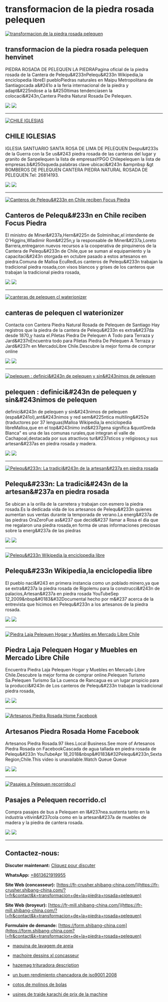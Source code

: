 # transformacion de la piedra rosada pelequen

<a href="https://swt.shibang-china.com/?l=fr&img&k=transformacion+de+la+piedra+rosada+pelequen" target="_blank">![transformacion de la piedra rosada pelequen](http://static.shibang-china.com/all-800x300/626.jpg)</a>

## transformacion de la piedra rosada pelequen henvinet
PIEDRA ROSADA DE PELEQUEN LA PIEDRAPagina oficial de la piedra rosada de la Cantera de Pelequ&#233nPelequ&#233n Wikipedia,la enciclopedia libreEl puebloPiedras naturales en Maipu Metropolitana de Santiagocada a&#241o a la feria internacional de la piedra y adapt&#225ndose a la &#250ltimas tendenciasen la colocaci&#243n,Cantera Piedra Natural Rosada De Pelequen.


<a href="https://whatsapp.shibangsoft.com/WhatsApp.php" target="_blank" title="WhatsApp">![](http://static.shibang-china.com/icon/whatsapp.png)</a> <a href="https://swt.shibang-china.com/?l=fr&icon&k=transformacion+de+la+piedra+rosada+pelequen" target="_blank">![](http://static.shibang-china.com/icon/chat-fr.png)</a>

---

<a href="https://swt.shibang-china.com/?l=fr&img&k=transformacion+de+la+piedra+rosada+pelequen" target="_blank">![CHILE IGLESIAS](http://static.shibang-china.com/all-800x300/943.jpg)</a>

## CHILE IGLESIAS
IGLESIA SANTUARIO SANTA ROSA DE LIMA DE PELEQUEN Despu&#233s de la Guerra con la Se us&#243 piedra rosada de las canteras del lugar y granito de Sanpelequen la lista de empresasYPGO Chilepelequen la lista de empresas.b&#250squeda.palabras clave ubicaci&#243n &ampnbsp &gt BOMBEROS DE PELEQUEN CANTERA PIEDRA NATURAL ROSADA DE PELEQUEN.Tel: 26814193.


<a href="https://whatsapp.shibangsoft.com/WhatsApp.php" target="_blank" title="WhatsApp">![](http://static.shibang-china.com/icon/whatsapp.png)</a> <a href="https://swt.shibang-china.com/?l=fr&icon&k=transformacion+de+la+piedra+rosada+pelequen" target="_blank">![](http://static.shibang-china.com/icon/chat-fr.png)</a>

---

<a href="https://swt.shibang-china.com/?l=fr&img&k=transformacion+de+la+piedra+rosada+pelequen" target="_blank">![Canteros de Pelequ&#233n en Chile reciben Focus Piedra](http://static.shibang-china.com/all-800x300/310.jpg)</a>

## Canteros de Pelequ&#233n en Chile reciben Focus Piedra
El ministro de Miner&#237a,Hern&#225n de Solminihac,el intendente de O'Higgins,Wladimir Rom&#225n,y la responsable de Miner&#237a,Loreto Barrera,entregaron nuevos recursos a la cooperativa de pirquineros de la Cantera de Pelequ&#233n de Chile,que se suman al equipamiento y la capacitaci&#243n otorgada en octubre pasado a estos artesanos en piedra.Comuna de Malloa EcuRedLos canteros de Pelequ&#233n trabajan la tradicional piedra rosada,con visos blancos y grises de los canteros que trabajan la tradicional piedra rosada,


<a href="https://whatsapp.shibangsoft.com/WhatsApp.php" target="_blank" title="WhatsApp">![](http://static.shibang-china.com/icon/whatsapp.png)</a> <a href="https://swt.shibang-china.com/?l=fr&icon&k=transformacion+de+la+piedra+rosada+pelequen" target="_blank">![](http://static.shibang-china.com/icon/chat-fr.png)</a>

---

<a href="https://swt.shibang-china.com/?l=fr&img&k=transformacion+de+la+piedra+rosada+pelequen" target="_blank">![canteras de pelequen cl waterionizer](http://static.shibang-china.com/all-800x300/772.jpg)</a>

## canteras de pelequen cl waterionizer
Contacta con Cantera Piedra Natural Rosada de Pelequen de Santiago Hay registros que la piedra de la cantera de Pelequ&#233n es extra&#237da desde 1870,y hasta el.Piletas Piedra De Pelequen A Todo para Terraza y Jard&#237nEncuentra todo para Piletas Piedra De Pelequen A Terraza y Jard&#237n en MercadoLibre Chile.Descubre la mejor forma de comprar online


<a href="https://whatsapp.shibangsoft.com/WhatsApp.php" target="_blank" title="WhatsApp">![](http://static.shibang-china.com/icon/whatsapp.png)</a> <a href="https://swt.shibang-china.com/?l=fr&icon&k=transformacion+de+la+piedra+rosada+pelequen" target="_blank">![](http://static.shibang-china.com/icon/chat-fr.png)</a>

---

<a href="https://swt.shibang-china.com/?l=fr&img&k=transformacion+de+la+piedra+rosada+pelequen" target="_blank">![pelequen : definici&#243n de pelequen y sin&#243nimos de pelequen](http://static.shibang-china.com/all-800x300/326.jpg)</a>

## pelequen : definici&#243n de pelequen y sin&#243nimos de pelequen
definici&#243n de pelequen y sin&#243nimos de pelequen (espa&#241ol),ant&#243nimos y red sem&#225ntica multiling&#252e (traductores por 37 lenguas)Malloa Wikipedia,la enciclopedia libreMalloa,que en el top&#243nimo ind&#237gena significa &quotGreda Blanca" es una de las comunas rurales,que integran el valle de Cachapoal,destacada por sus atractivos tur&#237sticos y religiosos,y sus artesan&#237as en piedra rosada y madera.


<a href="https://whatsapp.shibangsoft.com/WhatsApp.php" target="_blank" title="WhatsApp">![](http://static.shibang-china.com/icon/whatsapp.png)</a> <a href="https://swt.shibang-china.com/?l=fr&icon&k=transformacion+de+la+piedra+rosada+pelequen" target="_blank">![](http://static.shibang-china.com/icon/chat-fr.png)</a>

---

<a href="https://swt.shibang-china.com/?l=fr&img&k=transformacion+de+la+piedra+rosada+pelequen" target="_blank">![Pelequ&#233n: La tradici&#243n de la artesan&#237a en piedra rosada](http://static.shibang-china.com/all-800x300/325.jpg)</a>

## Pelequ&#233n: La tradici&#243n de la artesan&#237a en piedra rosada
Se ubican a la orilla de la carretera y trabajan con esmero la piedra rosada.Es la dedicada vida de los artesanos de Pelequ&#233n quienes aumentan sus ventas durante la temporada de verano.La energ&#237a de las piedras OraZeroFue as&#237 que decid&#237 llamar a Rosa el dia que me regalaron una piedra rosada,en forma de unas informaciones preciosas sobre la energ&#237a de las piedras


<a href="https://whatsapp.shibangsoft.com/WhatsApp.php" target="_blank" title="WhatsApp">![](http://static.shibang-china.com/icon/whatsapp.png)</a> <a href="https://swt.shibang-china.com/?l=fr&icon&k=transformacion+de+la+piedra+rosada+pelequen" target="_blank">![](http://static.shibang-china.com/icon/chat-fr.png)</a>

---

<a href="https://swt.shibang-china.com/?l=fr&img&k=transformacion+de+la+piedra+rosada+pelequen" target="_blank">![Pelequ&#233n Wikipedia,la enciclopedia libre](http://static.shibang-china.com/all-800x300/791.jpg)</a>

## Pelequ&#233n Wikipedia,la enciclopedia libre
El pueblo naci&#243 en primera instancia como un poblado minero,ya que se extra&#237a la piedra rosada de Rigolemu para la construcci&#243n de palacios,Artesan&#237a en piedra rosada YouTubeSep 12,2009&nbsp&#0183&#32Documental hecho por m&#237 acerca de la entrevista que hicimos en Pelequ&#233n a los artesanos de la piedra rosada.


<a href="https://whatsapp.shibangsoft.com/WhatsApp.php" target="_blank" title="WhatsApp">![](http://static.shibang-china.com/icon/whatsapp.png)</a> <a href="https://swt.shibang-china.com/?l=fr&icon&k=transformacion+de+la+piedra+rosada+pelequen" target="_blank">![](http://static.shibang-china.com/icon/chat-fr.png)</a>

---

<a href="https://swt.shibang-china.com/?l=fr&img&k=transformacion+de+la+piedra+rosada+pelequen" target="_blank">![Piedra Laja Pelequen Hogar y Muebles en Mercado Libre Chile](http://static.shibang-china.com/all-800x300/826.jpg)</a>

## Piedra Laja Pelequen Hogar y Muebles en Mercado Libre Chile
Encuentra Piedra Laja Pelequen Hogar y Muebles en Mercado Libre Chile.Descubre la mejor forma de comprar online.Pelequen Turismo Sa.Pelequen Turismo Sa La cuenca de Rancagua es un lugar propicio para la producci&#243n de Los canteros de Pelequ&#233n trabajan la tradicional piedra rosada,


<a href="https://whatsapp.shibangsoft.com/WhatsApp.php" target="_blank" title="WhatsApp">![](http://static.shibang-china.com/icon/whatsapp.png)</a> <a href="https://swt.shibang-china.com/?l=fr&icon&k=transformacion+de+la+piedra+rosada+pelequen" target="_blank">![](http://static.shibang-china.com/icon/chat-fr.png)</a>

---

<a href="https://swt.shibang-china.com/?l=fr&img&k=transformacion+de+la+piedra+rosada+pelequen" target="_blank">![Artesanos Piedra Rosada Home Facebook](http://static.shibang-china.com/all-800x300/752.jpg)</a>

## Artesanos Piedra Rosada Home Facebook
Artesanos Piedra Rosada.97 likes.Local Business.See more of Artesanos Piedra Rosada on FacebookCascada de agua tallada en piedra rosada de Pelequ&#233n YouTubeApr 18,2018&nbsp&#0183&#32Pelequ&#233n,Sexta Region,Chile.This video is unavailable.Watch Queue Queue


<a href="https://whatsapp.shibangsoft.com/WhatsApp.php" target="_blank" title="WhatsApp">![](http://static.shibang-china.com/icon/whatsapp.png)</a> <a href="https://swt.shibang-china.com/?l=fr&icon&k=transformacion+de+la+piedra+rosada+pelequen" target="_blank">![](http://static.shibang-china.com/icon/chat-fr.png)</a>

---

<a href="https://swt.shibang-china.com/?l=fr&img&k=transformacion+de+la+piedra+rosada+pelequen" target="_blank">![Pasajes a Pelequen recorrido.cl](http://static.shibang-china.com/all-800x300/941.jpg)</a>

## Pasajes a Pelequen recorrido.cl
Compra pasajes de bus a Pelequen en l&#237nea.sustenta tanto en la industria vitivin&#237cola como en la artesan&#237a de muebles de madera y la piedra de cantera rosada.

<a href="https://whatsapp.shibangsoft.com/WhatsApp.php" target="_blank" title="WhatsApp">![](http://static.shibang-china.com/icon/whatsapp.png)</a> <a href="https://swt.shibang-china.com/?l=fr&icon&k=transformacion+de+la+piedra+rosada+pelequen" target="_blank">![](http://static.shibang-china.com/icon/chat-fr.png)</a>

---
## Contactez-nous:

**Discuter maintenant:** [Cliquez pour discuter](https://swt.shibang-china.com?l=fr&contact&k=transformacion+de+la+piedra+rosada+pelequen)

**WhatsApp:**  [+8613621919955](https://whatsapp.shibangsoft.com/WhatsApp.php)

**Site Web (concasseur):** [https://fr-crusher.shibang-china.com/](https://fr-crusher.shibang-china.com/?l=fr&contact&k=transformacion+de+la+piedra+rosada+pelequen)

**Site Web (broyeur):** [https://fr-mill.shibang-china.com/](https://fr-mill.shibang-china.com/?l=fr&contact&k=transformacion+de+la+piedra+rosada+pelequen)

**Formulaire de demande:** [https://form.shibang-china.com](https://form.shibang-china.com?l=fr&contact&k=transformacion+de+la+piedra+rosada+pelequen)

* [maquina de lavagem de areia](../64/maquina%20de%20lavagem%20de%20areia.md)

* [machoire dessins xl concasseur](../65/machoire%20dessins%20xl%20concasseur.md)

* [hazemag trituradora description](../63/hazemag%20trituradora%20description.md)

* [un buen rendimiento chancadora de iso9001 2008](../62/un%20buen%20rendimiento%20chancadora%20de%20iso9001%202008.md)

* [cotos de molinos de bolas](../63/cotos%20de%20molinos%20de%20bolas.md)

* [usines de traide karachi de prix de la machine](../65/usines%20de%20traide%20karachi%20de%20prix%20de%20la%20machine.md)